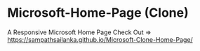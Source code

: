 # Microsoft-Home-Page (Clone)
A Responsive Microsoft Home Page
Check Out =>    https://sampathsailanka.github.io/Microsoft-Clone-Home-Page/
